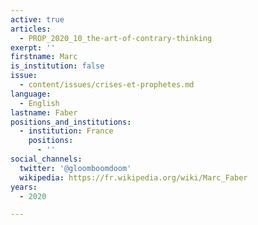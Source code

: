 ```yaml
---
active: true
articles:
  - PROP_2020_10_the-art-of-contrary-thinking
exerpt: ''
firstname: Marc
is_institution: false
issue:
  - content/issues/crises-et-prophetes.md
language:
  - English
lastname: Faber
positions_and_institutions:
  - institution: France
    positions:
      - ''
social_channels:
  twitter: '@gloomboomdoom'
  wikipedia: https://fr.wikipedia.org/wiki/Marc_Faber
years:
  - 2020

---
```

